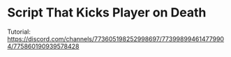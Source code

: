 # Script That Kicks Player on Death
 
 Tutorial:\
 https://discord.com/channels/773605198252998697/773998994614779904/775860190939578428

